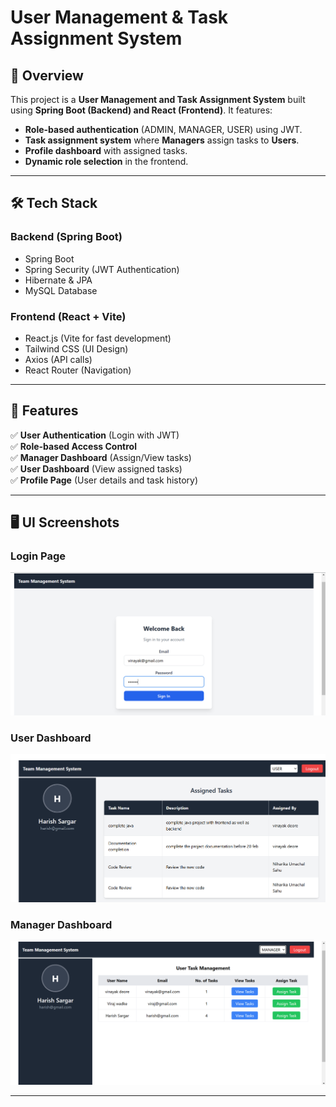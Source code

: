 # **User Management & Task Assignment System**  

## 🚀 **Overview**  
This project is a **User Management and Task Assignment System** built using **Spring Boot (Backend) and React (Frontend)**. It features:  
- **Role-based authentication** (ADMIN, MANAGER, USER) using JWT.  
- **Task assignment system** where **Managers** assign tasks to **Users**.  
- **Profile dashboard** with assigned tasks.  
- **Dynamic role selection** in the frontend.  

---

## 🛠 **Tech Stack**  
### **Backend (Spring Boot)**
- Spring Boot  
- Spring Security (JWT Authentication)  
- Hibernate & JPA  
- MySQL Database  

### **Frontend (React + Vite)**
- React.js (Vite for fast development)  
- Tailwind CSS (UI Design)  
- Axios (API calls)  
- React Router (Navigation)  

---

## 🎯 **Features**  
✅ **User Authentication** (Login with JWT)  
✅ **Role-based Access Control**  
✅ **Manager Dashboard** (Assign/View tasks)  
✅ **User Dashboard** (View assigned tasks)  
✅ **Profile Page** (User details and task history)  

---

## 🖥️ **UI Screenshots**  

### **Login Page**  
![Login Page](/screenshorts/login.png)  

### **User Dashboard**  
![User Dashboard](/screenshorts/userDashboard.png)  

### **Manager Dashboard**  
![Manager Dashboard](/screenshorts/managerDashboard.png)  

---
